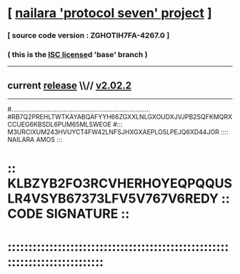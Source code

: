 
# [ [nailara 'protocol seven' project](http://nailara.network/) ]

### [ source code version : ZGHOTIH7FA-4267.0 ]

### ( this is the [ISC license](license)d 'base' branch )
---
## current [release](https://github.com/nailara-technologies/protocol-7/releases) \\\\// [v2.02.2](https://github.com/nailara-technologies/protocol-7/releases/tag/v2.02.2)
---

#.............................................................................
#RB7Q2PREHLTWTKAYABQAFYYH66ZGXXLNLGXOUDXJVJPB2SQFKMQRXCCUEG6KBSDL6PUM65MLSWEOE
#::: M3URCIXUM243HVUYCT4FW42LNFSJHXGXAEPLO5LPEJQ6XD44JOR :::: NAILARA AMOS :::
# :: KLBZYB2FO3RCVHERHOYEQPQQUSLR4VSYB67373LFV5V767V6REDY :: CODE SIGNATURE ::
# ::::::::::::::::::::::::::::::::::::::::::::::::::::::::::::::::::::::::::::
